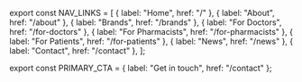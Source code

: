export const NAV_LINKS = [
  { label: "Home", href: "/" },
  { label: "About", href: "/about" },
  { label: "Brands", href: "/brands" },
  { label: "For Doctors", href: "/for-doctors" },
  { label: "For Pharmacists", href: "/for-pharmacists" },
  { label: "For Patients", href: "/for-patients" },
  { label: "News", href: "/news" },
  { label: "Contact", href: "/contact" },
];

export const PRIMARY_CTA = { label: "Get in touch", href: "/contact" };

